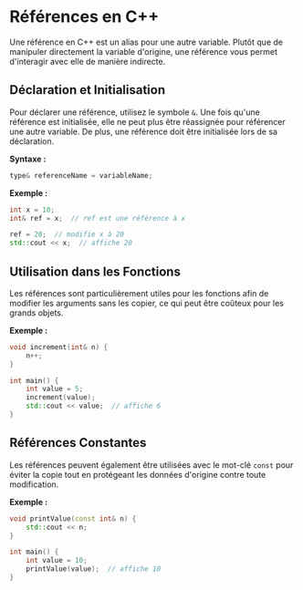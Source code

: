 # Références en C++

Une référence en C++ est un alias pour une autre variable. Plutôt que de manipuler directement la variable d'origine, une référence vous permet d'interagir avec elle de manière indirecte.

## Déclaration et Initialisation

Pour déclarer une référence, utilisez le symbole `&`. Une fois qu'une référence est initialisée, elle ne peut plus être réassignée pour référencer une autre variable. De plus, une référence doit être initialisée lors de sa déclaration.

**Syntaxe :**

```cpp
type& referenceName = variableName;
```

**Exemple :**

```cpp
int x = 10;
int& ref = x;  // ref est une référence à x

ref = 20;  // modifie x à 20
std::cout << x;  // affiche 20
```

## Utilisation dans les Fonctions

Les références sont particulièrement utiles pour les fonctions afin de modifier les arguments sans les copier, ce qui peut être coûteux pour les grands objets.

**Exemple :**

```cpp
void increment(int& n) {
    n++;
}

int main() {
    int value = 5;
    increment(value);
    std::cout << value;  // affiche 6
}
```

## Références Constantes

Les références peuvent également être utilisées avec le mot-clé `const` pour éviter la copie tout en protégeant les données d'origine contre toute modification.

**Exemple :**

```cpp
void printValue(const int& n) {
    std::cout << n;
}

int main() {
    int value = 10;
    printValue(value);  // affiche 10
}
```
